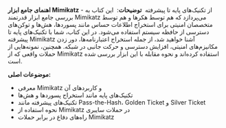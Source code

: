 **اهنمای جامع ابزار Mimikatz** - از تکنیک‌های پایه تا پیشرفته  
**توضیحات**:  
این کتاب به بررسی جامع ابزار قدرتمند Mimikatz می‌پردازد که هم توسط هکرها و هم توسط متخصصان امنیتی برای استخراج اطلاعات حساس مانند پسوردها، هش‌ها و توکن‌های دسترسی از حافظه سیستم استفاده می‌شود. در این کتاب، شما با تکنیک‌های پایه تا پیشرفته Mimikatz آشنا خواهید شد، از جمله استخراج اعتبارنامه‌ها، دور زدن مکانیزم‌های امنیتی، افزایش دسترسی و حرکت جانبی در شبکه. همچنین، نمونه‌هایی از حملات واقعی که از Mimikatz استفاده کرده‌اند و نحوه مقابله با این ابزار بررسی شده است.

**موضوعات اصلی:**
- معرفی Mimikatz و کاربردهای آن
- تکنیک‌های پایه مانند استخراج پسوردها و هش‌ها
- تکنیک‌های پیشرفته مانند Pass-the-Hash، Golden Ticket و Silver Ticket
- نحوه استفاده از Mimikatz در حملات سایبری
- راه‌های دفاع در برابر حملات Mimikatz
